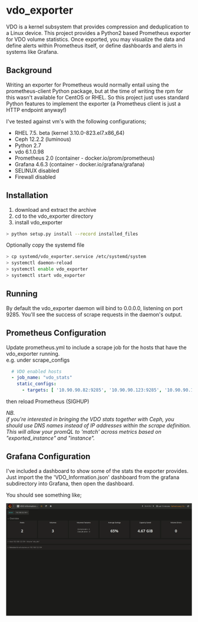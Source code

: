# vdo_exporter
VDO is a kernel subsystem that provides compression and deduplication to a Linux device. This project provides a Python2 based Prometheus exporter
 for VDO volume statistics. Once exported, you may visualize the data and define alerts within Prometheus itself, or
  define dashboards and alerts in systems like Grafana.  

## Background  
Writing an exporter for Prometheus would normally entail using the prometheus-client Python package, but at the time of writing
the rpm for this wasn't available for CentOS or RHEL. So this project just uses standard Python features to implement
the exporter (a Prometheus client is just a HTTP endpoint anyway!)

I've tested against vm's with the following configurations;  

- RHEL 7.5. beta (kernel 3.10.0-823.el7.x86_64)  
- Ceph 12.2.2 (luminous)  
- Python 2.7  
- vdo 6.1.0.98  
- Prometheus 2.0 (container - docker.io/prom/prometheus)
- Grafana 4.6.3 (container - docker.io/grafana/grafana)
- SELINUX disabled
- Firewall disabled

## Installation  
1. download and extract the archive  
2. cd to the vdo_exporter directory  
3. install vdo_exporter  
```bash
> python setup.py install --record installed_files
```
Optionally copy the systemd file
```bash
> cp systemd/vdo_exporter.service /etc/systemd/system
> systemctl daemon-reload
> systemctl enable vdo_exporter
> systemctl start vdo_exporter
```

## Running  
By default the vdo_exporter daemon will bind to 0.0.0.0, listening on port 9285. You'll see
the success of scrape requests in the daemon's output.  



## Prometheus Configuration  
Update prometheus.yml to include a scrape job for the hosts that have the vdo_exporter running.  
e.g. under scrape_configs
```yaml
  # VDO enabled hosts
  - job_name: "vdo_stats"
    static_configs:
      - targets: [ '10.90.90.82:9285', '10.90.90.123:9285', '10.90.90.121:9285']
```
then reload Prometheus (SIGHUP)  

*NB.   
if you're interested in bringing the VDO stats together with Ceph, you should use DNS names instead of IP addresses within the scrape definition. This will allow your promQL to 'match' across metrics based on "exported_instance" and "instance".*

## Grafana Configuration  
I've included a dashboard to show some of the stats the exporter provides. Just import the
the 'VDO_Information.json' dashboard from the grafana subdirectory into Grafana, then open the dashboard.  

You should see something like;  

![screenshot](/screenshots/vdo_information_demo.gif)
